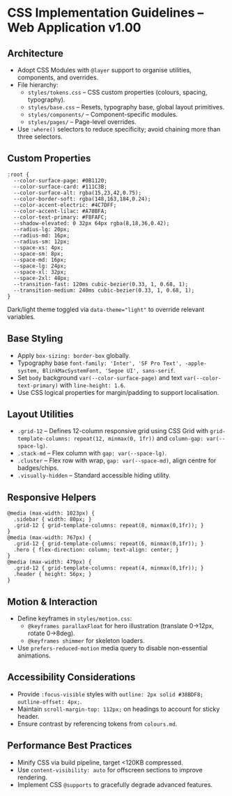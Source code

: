 # CSS Implementation Guidelines – Web Application v1.00

## Architecture
- Adopt CSS Modules with `@layer` support to organise utilities, components, and overrides.
- File hierarchy:
  - `styles/tokens.css` – CSS custom properties (colours, spacing, typography).
  - `styles/base.css` – Resets, typography base, global layout primitives.
  - `styles/components/` – Component-specific modules.
  - `styles/pages/` – Page-level overrides.
- Use `:where()` selectors to reduce specificity; avoid chaining more than three selectors.

## Custom Properties
```
:root {
  --color-surface-page: #0B1120;
  --color-surface-card: #111C3B;
  --color-surface-alt: rgba(15,23,42,0.75);
  --color-border-soft: rgba(148,163,184,0.24);
  --color-accent-electric: #4C7DFF;
  --color-accent-lilac: #A78BFA;
  --color-text-primary: #F8FAFC;
  --shadow-elevated: 0 32px 64px rgba(8,18,36,0.42);
  --radius-lg: 20px;
  --radius-md: 16px;
  --radius-sm: 12px;
  --space-xs: 4px;
  --space-sm: 8px;
  --space-md: 16px;
  --space-lg: 24px;
  --space-xl: 32px;
  --space-2xl: 48px;
  --transition-fast: 120ms cubic-bezier(0.33, 1, 0.68, 1);
  --transition-medium: 240ms cubic-bezier(0.33, 1, 0.68, 1);
}
```
Dark/light theme toggled via `data-theme="light"` to override relevant variables.

## Base Styling
- Apply `box-sizing: border-box` globally.
- Typography base `font-family: 'Inter', 'SF Pro Text', -apple-system, BlinkMacSystemFont, 'Segoe UI', sans-serif`.
- Set `body` background `var(--color-surface-page)` and text `var(--color-text-primary)` with `line-height: 1.6`.
- Use CSS logical properties for margin/padding to support localisation.

## Layout Utilities
- `.grid-12` – Defines 12-column responsive grid using CSS Grid with `grid-template-columns: repeat(12, minmax(0, 1fr))` and `column-gap: var(--space-lg)`.
- `.stack-md` – Flex column with `gap: var(--space-lg)`.
- `.cluster` – Flex row with wrap, `gap: var(--space-md)`, align centre for badges/chips.
- `.visually-hidden` – Standard accessible hiding utility.

## Responsive Helpers
```
@media (max-width: 1023px) {
  .sidebar { width: 80px; }
  .grid-12 { grid-template-columns: repeat(8, minmax(0,1fr)); }
}
@media (max-width: 767px) {
  .grid-12 { grid-template-columns: repeat(6, minmax(0,1fr)); }
  .hero { flex-direction: column; text-align: center; }
}
@media (max-width: 479px) {
  .grid-12 { grid-template-columns: repeat(4, minmax(0,1fr)); }
  .header { height: 56px; }
}
```

## Motion & Interaction
- Define keyframes in `styles/motion.css`:
  - `@keyframes parallaxFloat` for hero illustration (translate 0→12px, rotate 0→8deg).
  - `@keyframes shimmer` for skeleton loaders.
- Use `prefers-reduced-motion` media query to disable non-essential animations.

## Accessibility Considerations
- Provide `:focus-visible` styles with `outline: 2px solid #38BDF8; outline-offset: 4px;`.
- Maintain `scroll-margin-top: 112px;` on headings to account for sticky header.
- Ensure contrast by referencing tokens from `colours.md`.

## Performance Best Practices
- Minify CSS via build pipeline, target <120KB compressed.
- Use `content-visibility: auto` for offscreen sections to improve rendering.
- Implement CSS `@supports` to gracefully degrade advanced features.
